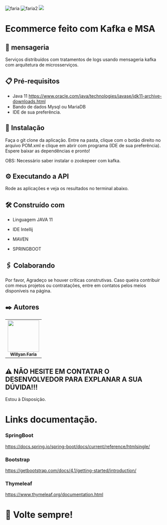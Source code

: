 

![faria](https://img.shields.io/github/issues/Fariawillyan/merecruta) ![faria2](https://img.shields.io/github/forks/Fariawillyan/merecruta) ![](https://img.shields.io/github/stars/Fariawillyan/merecruta)

# Ecommerce feito com Kafka e MSA
## 🚀 mensageria

Serviços distribuídos com tratamentos de logs usando mensageria kafka com arquitetura de microsserviços.


## 📋 Pré-requisitos
- Java 11 https://www.oracle.com/java/technologies/javase/jdk11-archive-downloads.html
- Bando de dados Mysql ou MariaDB
- IDE de sua preferência.

## 🔧 Instalação

Faça o git clone da aplicação. Entre na pasta, clique com o botão direito no arquivo POM.xml e clique
em abrir com programa (IDE de sua preferência). Espere baixar as dependências e pronto!

OBS: Necessário saber instalar o zookepeer com kafka.

## ⚙️ Executando a API

Rode as aplicações e veja os resultados no terminal abaixo.

## 🛠️ Construído com

- <p>Linguagem JAVA 11</p>
- <p>IDE Intellij</p>
- <p>MAVEN</p>
- <p>SPRINGBOOT</p>


## 🖇️ Colaborando

Por favor, Agradeço se houver críticas construtivas. Caso queira contribuir com meus projetos ou contratações, entre em contatos pelos meios disponíveis na página.


## ✒️ Autores

<table>
<tbody>
<tr>

<td align="center">
<a href="https://github.com/fariawillyan">
<img src ="https://avatars.githubusercontent.com/u/59929628?v=4" width="100px;" alt style="max-width: 100%;">

<br>
<sub>
<b>Willyan Faria</b>
</sub>
</a>
<br>

<a href="https://github.com/Fariawillyan/merecruta">
</td>

<tr>
<tbody>
<table>



## :warning: NÃO HESITE EM CONTATAR O DESENVOLVEDOR PARA EXPLANAR A SUA DÚVIDA!!!
Estou à Disposição.

# Links documentação.

### SpringBoot
https://docs.spring.io/spring-boot/docs/current/reference/htmlsingle/

### Bootstrap
https://getbootstrap.com/docs/4.1/getting-started/introduction/
### Thymeleaf
https://www.thymeleaf.org/documentation.html

# 🎁 Volte sempre!
